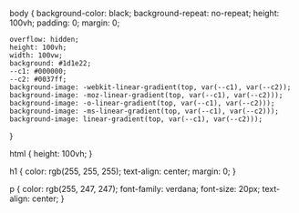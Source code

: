 body {
    background-color: black;
    background-repeat: no-repeat;
    height: 100vh;
    padding: 0;
    margin: 0;

    overflow: hidden;
    height: 100vh;
    width: 100vw;
    background: #1d1e22;
    --c1: #000000;
    --c2: #0037ff;
    background-image: -webkit-linear-gradient(top, var(--c1), var(--c2));
    background-image: -moz-linear-gradient(top, var(--c1), var(--c2)));
    background-image: -o-linear-gradient(top, var(--c1), var(--c2)));
    background-image: -ms-linear-gradient(top, var(--c1), var(--c2)));
    background-image: linear-gradient(top, var(--c1), var(--c2)));
}

html {
    height: 100vh;
}

h1 {
    color: rgb(255, 255, 255);
    text-align: center;
    margin: 0;
}

p {
    color: rgb(255, 247, 247);
    font-family: verdana;
    font-size: 20px;
    text-align: center;
}
